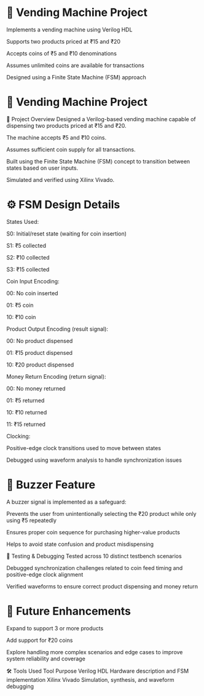 # 🚀 Vending Machine Project

Implements a vending machine using Verilog HDL

Supports two products priced at ₹15 and ₹20

Accepts coins of ₹5 and ₹10 denominations

Assumes unlimited coins are available for transactions

 Designed using a Finite State Machine (FSM) approach

# 🚀 Vending Machine Project

📌 Project Overview
Designed a Verilog-based vending machine capable of dispensing two products priced at ₹15 and ₹20.

The machine accepts ₹5 and ₹10 coins.

Assumes sufficient coin supply for all transactions.

Built using the Finite State Machine (FSM) concept to transition between states based on user inputs.

Simulated and verified using Xilinx Vivado.

# ⚙️ FSM Design Details
States Used:

S0: Initial/reset state (waiting for coin insertion)

S1: ₹5 collected

S2: ₹10 collected

S3: ₹15 collected

Coin Input Encoding:

00: No coin inserted

01: ₹5 coin

10: ₹10 coin

Product Output Encoding (result signal):

00: No product dispensed

01: ₹15 product dispensed

10: ₹20 product dispensed

Money Return Encoding (return signal):

00: No money returned

01: ₹5 returned

10: ₹10 returned

11: ₹15 returned

Clocking:

Positive-edge clock transitions used to move between states

Debugged using waveform analysis to handle synchronization issues

# 🔔 Buzzer Feature
A buzzer signal is implemented as a safeguard:

Prevents the user from unintentionally selecting the ₹20 product while only using ₹5 repeatedly

Ensures proper coin sequence for purchasing higher-value products

Helps to avoid state confusion and product misdispensing

🧪 Testing & Debugging
Tested across 10 distinct testbench scenarios

Debugged synchronization challenges related to coin feed timing and positive-edge clock alignment

Verified waveforms to ensure correct product dispensing and money return

# 🌟 Future Enhancements

Expand to support 3 or more products

Add support for ₹20 coins

Explore handling more complex scenarios and edge cases to improve system reliability and coverage

🛠️ Tools Used
Tool	Purpose
Verilog HDL	Hardware description and FSM implementation
Xilinx Vivado	Simulation, synthesis, and waveform debugging

